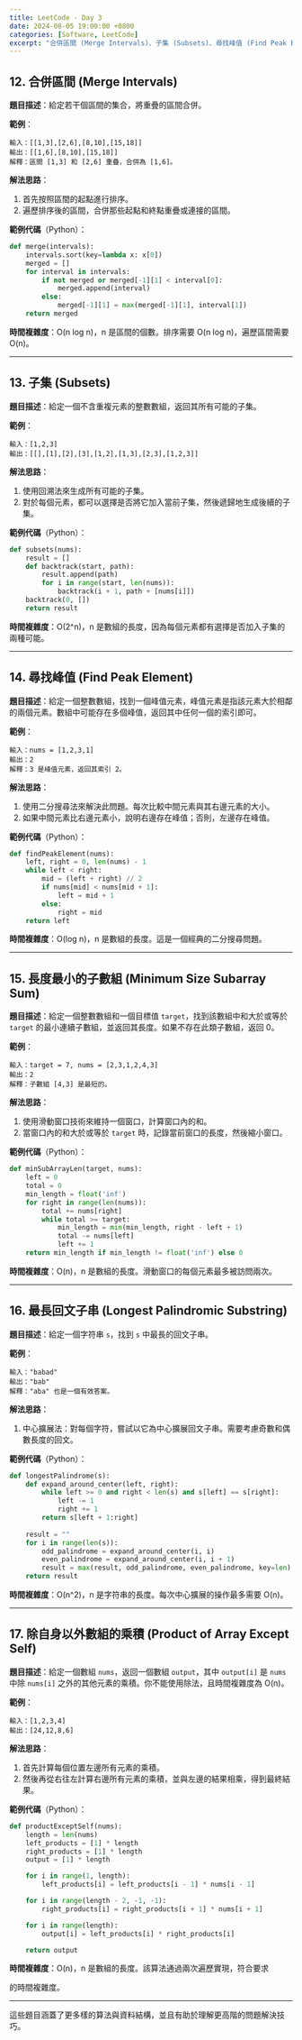 ```yaml
---
title: LeetCode - Day 3
date: 2024-08-05 19:00:00 +0800
categories: [Software, LeetCode]
excerpt: "合併區間 (Merge Intervals)、子集 (Subsets)、尋找峰值 (Find Peak Element)、長度最小的子數組 (Minimum Size Subarray Sum)、最長回文子串 (Longest Palindromic Substring)、除自身以外數組的乘積 (Product of Array Except Self)"
---
```


## 12. **合併區間 (Merge Intervals)**
   **題目描述**：給定若干個區間的集合，將重疊的區間合併。

   **範例**：
   ```
   輸入：[[1,3],[2,6],[8,10],[15,18]]
   輸出：[[1,6],[8,10],[15,18]]
   解釋：區間 [1,3] 和 [2,6] 重疊，合併為 [1,6]。
   ```

   **解法思路**：
   1. 首先按照區間的起點進行排序。
   2. 遍歷排序後的區間，合併那些起點和終點重疊或連接的區間。

   **範例代碼**（Python）：
   ```python
   def merge(intervals):
       intervals.sort(key=lambda x: x[0])
       merged = []
       for interval in intervals:
           if not merged or merged[-1][1] < interval[0]:
               merged.append(interval)
           else:
               merged[-1][1] = max(merged[-1][1], interval[1])
       return merged
   ```

   **時間複雜度**：O(n log n)，n 是區間的個數。排序需要 O(n log n)，遍歷區間需要 O(n)。

---

## 13. **子集 (Subsets)**
   **題目描述**：給定一個不含重複元素的整數數組，返回其所有可能的子集。

   **範例**：
   ```
   輸入：[1,2,3]
   輸出：[[],[1],[2],[3],[1,2],[1,3],[2,3],[1,2,3]]
   ```

   **解法思路**：
   1. 使用回溯法來生成所有可能的子集。
   2. 對於每個元素，都可以選擇是否將它加入當前子集，然後遞歸地生成後續的子集。

   **範例代碼**（Python）：
   ```python
   def subsets(nums):
       result = []
       def backtrack(start, path):
           result.append(path)
           for i in range(start, len(nums)):
               backtrack(i + 1, path + [nums[i]])
       backtrack(0, [])
       return result
   ```

   **時間複雜度**：O(2^n)，n 是數組的長度，因為每個元素都有選擇是否加入子集的兩種可能。

---

## 14. **尋找峰值 (Find Peak Element)**
   **題目描述**：給定一個整數數組，找到一個峰值元素，峰值元素是指該元素大於相鄰的兩個元素。數組中可能存在多個峰值，返回其中任何一個的索引即可。

   **範例**：
   ```
   輸入：nums = [1,2,3,1]
   輸出：2
   解釋：3 是峰值元素，返回其索引 2。
   ```

   **解法思路**：
   1. 使用二分搜尋法來解決此問題。每次比較中間元素與其右邊元素的大小。
   2. 如果中間元素比右邊元素小，說明右邊存在峰值；否則，左邊存在峰值。

   **範例代碼**（Python）：
   ```python
   def findPeakElement(nums):
       left, right = 0, len(nums) - 1
       while left < right:
           mid = (left + right) // 2
           if nums[mid] < nums[mid + 1]:
               left = mid + 1
           else:
               right = mid
       return left
   ```

   **時間複雜度**：O(log n)，n 是數組的長度。這是一個經典的二分搜尋問題。

---

## 15. **長度最小的子數組 (Minimum Size Subarray Sum)**
   **題目描述**：給定一個整數數組和一個目標值 `target`，找到該數組中和大於或等於 `target` 的最小連續子數組，並返回其長度。如果不存在此類子數組，返回 0。

   **範例**：
   ```
   輸入：target = 7, nums = [2,3,1,2,4,3]
   輸出：2
   解釋：子數組 [4,3] 是最短的。
   ```

   **解法思路**：
   1. 使用滑動窗口技術來維持一個窗口，計算窗口內的和。
   2. 當窗口內的和大於或等於 `target` 時，記錄當前窗口的長度，然後縮小窗口。

   **範例代碼**（Python）：
   ```python
   def minSubArrayLen(target, nums):
       left = 0
       total = 0
       min_length = float('inf')
       for right in range(len(nums)):
           total += nums[right]
           while total >= target:
               min_length = min(min_length, right - left + 1)
               total -= nums[left]
               left += 1
       return min_length if min_length != float('inf') else 0
   ```

   **時間複雜度**：O(n)，n 是數組的長度。滑動窗口的每個元素最多被訪問兩次。

---

## 16. **最長回文子串 (Longest Palindromic Substring)**
   **題目描述**：給定一個字符串 `s`，找到 `s` 中最長的回文子串。

   **範例**：
   ```
   輸入："babad"
   輸出："bab"
   解釋："aba" 也是一個有效答案。
   ```

   **解法思路**：
   1. 中心擴展法：對每個字符，嘗試以它為中心擴展回文子串。需要考慮奇數和偶數長度的回文。
   
   **範例代碼**（Python）：
   ```python
   def longestPalindrome(s):
       def expand_around_center(left, right):
           while left >= 0 and right < len(s) and s[left] == s[right]:
               left -= 1
               right += 1
           return s[left + 1:right]
       
       result = ""
       for i in range(len(s)):
           odd_palindrome = expand_around_center(i, i)
           even_palindrome = expand_around_center(i, i + 1)
           result = max(result, odd_palindrome, even_palindrome, key=len)
       return result
   ```

   **時間複雜度**：O(n^2)，n 是字符串的長度。每次中心擴展的操作最多需要 O(n)。

---

## 17. **除自身以外數組的乘積 (Product of Array Except Self)**
   **題目描述**：給定一個數組 `nums`，返回一個數組 `output`，其中 `output[i]` 是 `nums` 中除 `nums[i]` 之外的其他元素的乘積。你不能使用除法，且時間複雜度為 O(n)。

   **範例**：
   ```
   輸入：[1,2,3,4]
   輸出：[24,12,8,6]
   ```

   **解法思路**：
   1. 首先計算每個位置左邊所有元素的乘積。
   2. 然後再從右往左計算右邊所有元素的乘積，並與左邊的結果相乘，得到最終結果。

   **範例代碼**（Python）：
   ```python
   def productExceptSelf(nums):
       length = len(nums)
       left_products = [1] * length
       right_products = [1] * length
       output = [1] * length

       for i in range(1, length):
           left_products[i] = left_products[i - 1] * nums[i - 1]

       for i in range(length - 2, -1, -1):
           right_products[i] = right_products[i + 1] * nums[i + 1]

       for i in range(length):
           output[i] = left_products[i] * right_products[i]

       return output
   ```

   **時間複雜度**：O(n)，n 是數組的長度。該算法通過兩次遍歷實現，符合要求

的時間複雜度。

---

這些題目涵蓋了更多樣的算法與資料結構，並且有助於理解更高階的問題解決技巧。
